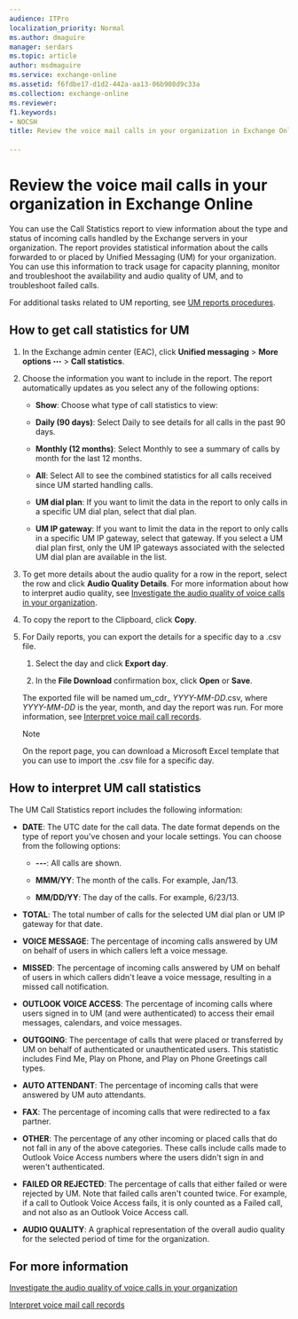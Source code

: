 ```yaml
---
audience: ITPro
localization_priority: Normal
ms.author: dmaguire
manager: serdars
ms.topic: article
author: msdmaguire
ms.service: exchange-online
ms.assetid: f6fdbe17-d1d2-442a-aa13-06b908d9c33a
ms.collection: exchange-online
ms.reviewer: 
f1.keywords:
- NOCSH
title: Review the voice mail calls in your organization in Exchange Online

---
```


# Review the voice mail calls in your organization in Exchange Online
You can use the Call Statistics report to view information about the type and status of incoming calls handled by the Exchange servers in your organization. The report provides statistical information about the calls forwarded to or placed by Unified Messaging (UM) for your organization. You can use this information to track usage for capacity planning, monitor and troubleshoot the availability and audio quality of UM, and to troubleshoot failed calls.

For additional tasks related to UM reporting, see [UM reports procedures](um-reports-procedures.md).

## How to get call statistics for UM

1. In the Exchange admin center (EAC), click **Unified messaging** \> **More options** ![More Options Icon](../../media/ITPro_EAC_MoreOptionsIcon.gif) \> **Call statistics**.

2. Choose the information you want to include in the report. The report automatically updates as you select any of the following options:

   - **Show**: Choose what type of call statistics to view:

   - **Daily (90 days)**: Select Daily to see details for all calls in the past 90 days.

   - **Monthly (12 months)**: Select Monthly to see a summary of calls by month for the last 12 months.

   - **All**: Select All to see the combined statistics for all calls received since UM started handling calls.

   - **UM dial plan**: If you want to limit the data in the report to only calls in a specific UM dial plan, select that dial plan.

   - **UM IP gateway**: If you want to limit the data in the report to only calls in a specific UM IP gateway, select that gateway. If you select a UM dial plan first, only the UM IP gateways associated with the selected UM dial plan are available in the list.

3. To get more details about the audio quality for a row in the report, select the row and click **Audio Quality Details**. For more information about how to interpret audio quality, see [Investigate the audio quality of voice calls in your organization](audio-quality-of-voice-calls-in-organization.md).

4. To copy the report to the Clipboard, click **Copy**.

5. For Daily reports, you can export the details for a specific day to a .csv file.

   1. Select the day and click **Export day**.

   2. In the **File Download** confirmation box, click **Open** or **Save**.

   The exported file will be named um_cdr_ _YYYY-MM-DD_.csv, where _YYYY-MM-DD_ is the year, month, and day the report was run. For more information, see [Interpret voice mail call records](interpret-voice-mail-call-records.md).

   > [!NOTE]
   > On the report page, you can download a Microsoft Excel template that you can use to import the .csv file for a specific day.

## How to interpret UM call statistics

The UM Call Statistics report includes the following information:

- **DATE**: The UTC date for the call data. The date format depends on the type of report you've chosen and your locale settings. You can choose from the following options:

  - **---**: All calls are shown.

  - **MMM/YY**: The month of the calls. For example, Jan/13.

  - **MM/DD/YY**: The day of the calls. For example, 6/23/13.

- **TOTAL**: The total number of calls for the selected UM dial plan or UM IP gateway for that date.

- **VOICE MESSAGE**: The percentage of incoming calls answered by UM on behalf of users in which callers left a voice message.

- **MISSED**: The percentage of incoming calls answered by UM on behalf of users in which callers didn't leave a voice message, resulting in a missed call notification.

- **OUTLOOK VOICE ACCESS**: The percentage of incoming calls where users signed in to UM (and were authenticated) to access their email messages, calendars, and voice messages.

- **OUTGOING**: The percentage of calls that were placed or transferred by UM on behalf of authenticated or unauthenticated users. This statistic includes Find Me, Play on Phone, and Play on Phone Greetings call types.

- **AUTO ATTENDANT**: The percentage of incoming calls that were answered by UM auto attendants.

- **FAX**: The percentage of incoming calls that were redirected to a fax partner.

- **OTHER**: The percentage of any other incoming or placed calls that do not fall in any of the above categories. These calls include calls made to Outlook Voice Access numbers where the users didn't sign in and weren't authenticated.

- **FAILED OR REJECTED**: The percentage of calls that either failed or were rejected by UM. Note that failed calls aren't counted twice. For example, if a call to Outlook Voice Access fails, it is only counted as a Failed call, and not also as an Outlook Voice Access call.

- **AUDIO QUALITY**: A graphical representation of the overall audio quality for the selected period of time for the organization.

## For more information

[Investigate the audio quality of voice calls in your organization](audio-quality-of-voice-calls-in-organization.md)

[Interpret voice mail call records](interpret-voice-mail-call-records.md)
